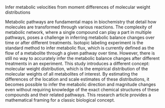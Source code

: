 Infer metabolic velocities from moment differences of molecular weight distributions


Metabolic pathways are fundamental maps in biochemistry that detail how molecules are transformed through various reactions. The complexity of metabolic network, where a single compound can play a part in multiple pathways, poses a challenge in inferring metabolic balance changes over time or after different treatments. Isotopic labeling experiment is the standard method to infer metabolic flux, which is currently defined as the flow of a metabolite through a given pathway over time. However, there is still no way to accurately infer the metabolic balance changes after different treatments in an experiment. This study introduces a different concept: molecular weight distribution, which is the empirical distribution of the molecular weights of all metabolites of interest. By estimating the differences of the location and scale estimates of these distributions, it becomes possible to infer the metabolic direction and magnitude changes even without requiring knowledge of the exact chemical structures of these compounds and their related pathways. This research article provides a mathematical framing for a classic biological concept. 
